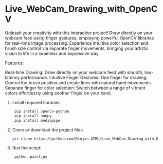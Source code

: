 # Live_WebCam_Drawing_with_OpenCV

Unleash your creativity with this interactive project! Draw directly on your webcam feed using finger gestures, employing powerful OpenCV libraries for real-time image processing. Experience intuitive color selection and brush size control via separate finger movements, bringing your artistic vision to life in a seamless and expressive way.

Features:

Real-time Drawing: Draw directly on your webcam feed with smooth, low-latency performance.
Intuitive Finger Gestures:
One finger for drawing: Control the brush position and create lines with natural hand movements.
Separate finger for color selection: Switch between a range of vibrant colors effortlessly using another finger on your hand.

1. Install required libraries:
    ```bash
     pip install opencv-python
     pip install numpy
     pip install mediapipe
    ```

2. Clone or download the project files.
   ```bash
   git clone https://github.com/Dinjan-AIML/Live_WebCam_Drawing_with_OpenCV.git
   ```
4. Run the script:
    ```bash
     python paint.py
    ```
